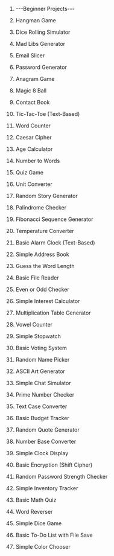 1. ---Beginner Projects---

4. Hangman Game
5. Dice Rolling Simulator
6. Mad Libs Generator
7. Email Slicer
9. Password Generator 
11. Anagram Game 
12. Magic 8 Ball
13. Contact Book
14. Tic-Tac-Toe (Text-Based)
15. Word Counter
16. Caesar Cipher
17. Age Calculator
18. Number to Words
19. Quiz Game
20. Unit Converter
21. Random Story Generator
22. Palindrome Checker
23. Fibonacci Sequence Generator
24. Temperature Converter
25. Basic Alarm Clock (Text-Based)
26. Simple Address Book
27. Guess the Word Length
28. Basic File Reader
29. Even or Odd Checker
30. Simple Interest Calculator
31. Multiplication Table Generator
32. Vowel Counter
33. Simple Stopwatch
34. Basic Voting System
35. Random Name Picker
36. ASCII Art Generator
37. Simple Chat Simulator
38. Prime Number Checker
39. Text Case Converter
40. Basic Budget Tracker
41. Random Quote Generator
42. Number Base Converter
43. Simple Clock Display
44. Basic Encryption (Shift Cipher)
45. Random Password Strength Checker
46. Simple Inventory Tracker
47. Basic Math Quiz
48. Word Reverser
49. Simple Dice Game
50. Basic To-Do List with File Save
51. Simple Color Chooser
